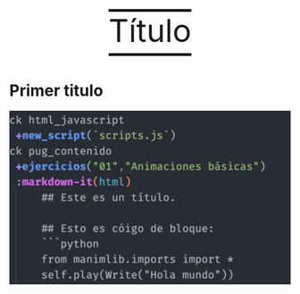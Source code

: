 <p style="text-decoration-line: underline overline; text-align:center; font-size: 4em; text-underline-offset: 20px"> Título</p>

# Primer titulo

![imagen](../static/i1.png)

